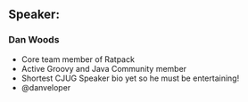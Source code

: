 ## Speaker: 

### Dan Woods

* Core team member of Ratpack
* Active Groovy and Java Community member
* Shortest CJUG Speaker bio yet so he must be entertaining!
* @danveloper



